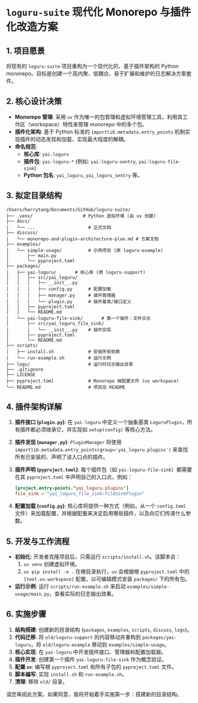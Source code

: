 # `loguru-suite` 现代化 Monorepo 与插件化改造方案

## 1. 项目愿景

将现有的 `loguru-suite` 项目重构为一个现代化的、基于插件架构的 Python monorepo。目标是创建一个高内聚、低耦合、易于扩展和维护的日志解决方案套件。

## 2. 核心设计决策

- **Monorepo 管理**: 采用 `uv` 作为唯一的包管理和虚拟环境管理工具，利用其工作区（workspace）特性来管理 monorepo 中的多个包。
- **插件化架构**: 基于 Python 标准的 `importlib.metadata.entry_points` 机制实现插件的动态发现和加载，实现最大程度的解耦。
- **命名规范**:
  - **核心库**: `yai-loguru`
  - **插件包**: `yai-loguru-*` (例如: `yai-loguru-sentry`, `yai-loguru-file-sink`)
  - **Python 包名**: `yai_loguru`, `yai_loguru_sentry` 等。

## 3. 拟定目录结构

```
/Users/harrytang/Documents/GitHub/loguru-suite/
├── .venv/                   # Python 虚拟环境 (由 uv 创建)
├── docs/
│   └── ...                    # 正式文档
├── discuss/
│   └── monorepo-and-plugin-architecture-plan.md # 方案文档
├── examples/
│   └── simple-usage/          # 示例项目 (原 loguru-example)
│       ├── main.py
│       └── pyproject.toml
├── packages/
│   ├── yai-loguru/       # 核心库 (原 loguru-support)
│   │   ├── src/yai_loguru/
│   │   │   ├── __init__.py
│   │   │   ├── config.py      # 配置加载
│   │   │   ├── manager.py     # 插件管理器
│   │   │   └── plugin.py      # 插件基类/接口定义
│   │   ├── pyproject.toml
│   │   └── README.md
│   └── yai-loguru-file-sink/       # 第一个插件：文件日志
│       ├── src/yai_loguru_file_sink/
│       │   └── __init__.py    # 插件实现
│       ├── pyproject.toml
│       └── README.md
├── scripts/
│   ├── install.sh             # 安装所有依赖
│   └── run-example.sh         # 运行示例
├── logs/                      # 运行时日志输出目录
├── .gitignore
├── LICENSE
├── pyproject.toml             # Monorepo 根配置文件 (uv workspace)
└── README.md                  # 项目总 README
```

## 4. 插件架构详解

1.  **插件接口 (`plugin.py`)**: 在 `yai-loguru` 中定义一个抽象基类 `LoguruPlugin`，所有插件都必须继承它，并实现如 `setup(config)` 等核心方法。

2.  **插件发现 (`manager.py`)**: `PluginManager` 将使用 `importlib.metadata.entry_points(group='yai_loguru.plugins')` 来查找所有已安装的、声明了该入口点的插件。

3.  **插件声明 (`pyproject.toml`)**: 每个插件包（如 `yai-loguru-file-sink`）都需要在其 `pyproject.toml` 中声明自己的入口点，例如：
    ```toml
    [project.entry-points."yai_loguru.plugins"]
    file_sink = "yai_loguru_file_sink:FileSinkPlugin"
    ```

4.  **配置加载 (`config.py`)**: 核心库将提供一种方式（例如，从一个 `config.toml` 文件）来加载配置，并根据配置来决定启用哪些插件，以及向它们传递什么参数。

## 5. 开发与工作流程

- **初始化**: 开发者克隆项目后，只需运行 `scripts/install.sh`。该脚本会：
  1.  `uv venv` 创建虚拟环境。
  2.  `uv pip install -e .` 在根目录执行，`uv` 会根据根 `pyproject.toml` 中的 `[tool.uv.workspace]` 配置，以可编辑模式安装 `packages/` 下的所有包。
- **运行示例**: 运行 `scripts/run-example.sh` 来启动 `examples/simple-usage/main.py`，查看实际的日志输出效果。

## 6. 实施步骤

1.  **结构搭建**: 创建新的目录结构 (`packages`, `examples`, `scripts`, `discuss`, `logs`)。
2.  **代码迁移**: 将 `old/loguru-support` 的内容移动并重构到 `packages/yai-loguru`，将 `old/loguru-example` 移动到 `examples/simple-usage`。
3.  **核心实现**: 在 `yai-loguru` 中开发插件接口、管理器和配置加载器。
4.  **插件开发**: 创建第一个插件 `yai-loguru-file-sink` 作为概念验证。
5.  **配置 `uv`**: 编写根 `pyproject.toml` 和所有子包的 `pyproject.toml` 文件。
6.  **脚本编写**: 实现 `install.sh` 和 `run-example.sh`。
7.  **清理**: 移除 `old/` 目录。

请您审阅此方案。如果同意，我将开始着手实施第一步：搭建新的目录结构。